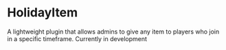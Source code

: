 # HolidayItem
A lightweight plugin that allows admins to give any item to players who join in a specific timeframe.
Currently in development
